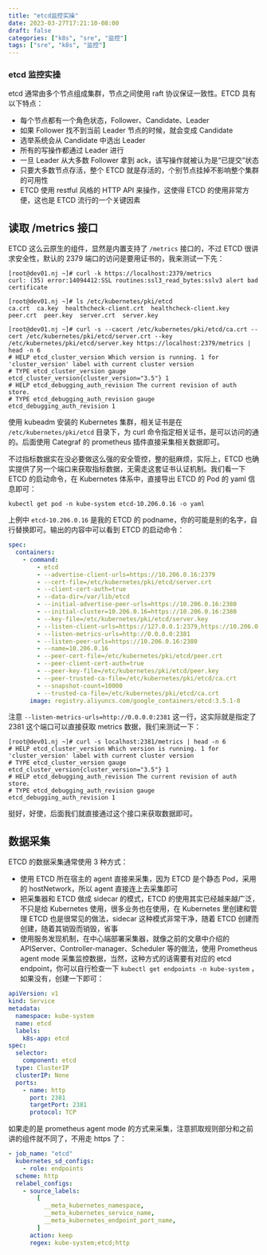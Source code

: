 ```yaml
---
title: "etcd监控实操"
date: 2023-03-27T17:21:10-08:00
draft: false
categories: ["k8s", "sre", "监控"]
tags: ["sre", "k8s", "监控"]
---
```


### etcd 监控实操

etcd 通常由多个节点组成集群，节点之间使用 raft 协议保证一致性。ETCD 具有以下特点：

- 每个节点都有一个角色状态，Follower、Candidate、Leader
- 如果 Follower 找不到当前 Leader 节点的时候，就会变成 Candidate
- 选举系统会从 Candidate 中选出 Leader
- 所有的写操作都通过 Leader 进行
- 一旦 Leader 从大多数 Follower 拿到 ack，该写操作就被认为是“已提交”状态
- 只要大多数节点存活，整个 ETCD 就是存活的，个别节点挂掉不影响整个集群的可用性
- ETCD 使用 restful 风格的 HTTP API 来操作，这使得 ETCD 的使用非常方便，这也是 ETCD 流行的一个关键因素

## 读取 /metrics 接口

ETCD 这么云原生的组件，显然是内置支持了 `/metrics` 接口的，不过 ETCD 很讲求安全性，默认的 2379 端口的访问是要用证书的，我来测试一下先：

```Shell
[root@dev01.nj ~]# curl -k https://localhost:2379/metrics
curl: (35) error:14094412:SSL routines:ssl3_read_bytes:sslv3 alert bad certificate

[root@dev01.nj ~]# ls /etc/kubernetes/pki/etcd
ca.crt  ca.key  healthcheck-client.crt  healthcheck-client.key  peer.crt  peer.key  server.crt  server.key

[root@dev01.nj ~]# curl -s --cacert /etc/kubernetes/pki/etcd/ca.crt --cert /etc/kubernetes/pki/etcd/server.crt --key /etc/kubernetes/pki/etcd/server.key https://localhost:2379/metrics | head -n 6
# HELP etcd_cluster_version Which version is running. 1 for 'cluster_version' label with current cluster version
# TYPE etcd_cluster_version gauge
etcd_cluster_version{cluster_version="3.5"} 1
# HELP etcd_debugging_auth_revision The current revision of auth store.
# TYPE etcd_debugging_auth_revision gauge
etcd_debugging_auth_revision 1
```

使用 kubeadm 安装的 Kubernetes 集群，相关证书是在 `/etc/kubernetes/pki/etcd` 目录下，为 curl 命令指定相关证书，是可以访问的通的。后面使用 Categraf 的 prometheus 插件直接采集相关数据即可。

不过指标数据实在没必要做这么强的安全管控，整的挺麻烦，实际上，ETCD 也确实提供了另一个端口来获取指标数据，无需走这套证书认证机制。我们看一下 ETCD 的启动命令，在 Kubernetes 体系中，直接导出 ETCD 的 Pod 的 yaml 信息即可：

```shell
kubectl get pod -n kube-system etcd-10.206.0.16 -o yaml
```

上例中 `etcd-10.206.0.16` 是我的 ETCD 的 podname，你的可能是别的名字，自行替换即可。输出的内容中可以看到 ETCD 的启动命令：

```yaml
spec:
  containers:
    - command:
        - etcd
        - --advertise-client-urls=https://10.206.0.16:2379
        - --cert-file=/etc/kubernetes/pki/etcd/server.crt
        - --client-cert-auth=true
        - --data-dir=/var/lib/etcd
        - --initial-advertise-peer-urls=https://10.206.0.16:2380
        - --initial-cluster=10.206.0.16=https://10.206.0.16:2380
        - --key-file=/etc/kubernetes/pki/etcd/server.key
        - --listen-client-urls=https://127.0.0.1:2379,https://10.206.0.16:2379
        - --listen-metrics-urls=http://0.0.0.0:2381
        - --listen-peer-urls=https://10.206.0.16:2380
        - --name=10.206.0.16
        - --peer-cert-file=/etc/kubernetes/pki/etcd/peer.crt
        - --peer-client-cert-auth=true
        - --peer-key-file=/etc/kubernetes/pki/etcd/peer.key
        - --peer-trusted-ca-file=/etc/kubernetes/pki/etcd/ca.crt
        - --snapshot-count=10000
        - --trusted-ca-file=/etc/kubernetes/pki/etcd/ca.crt
      image: registry.aliyuncs.com/google_containers/etcd:3.5.1-0
```

注意 `--listen-metrics-urls=http://0.0.0.0:2381` 这一行，这实际就是指定了 2381 这个端口可以直接获取 metrics 数据，我们来测试一下：

```shell
[root@dev01.nj ~]# curl -s localhost:2381/metrics | head -n 6
# HELP etcd_cluster_version Which version is running. 1 for 'cluster_version' label with current cluster version
# TYPE etcd_cluster_version gauge
etcd_cluster_version{cluster_version="3.5"} 1
# HELP etcd_debugging_auth_revision The current revision of auth store.
# TYPE etcd_debugging_auth_revision gauge
etcd_debugging_auth_revision 1
```

挺好，好使，后面我们就直接通过这个接口来获取数据即可。

## 数据采集

ETCD 的数据采集通常使用 3 种方式：

- 使用 ETCD 所在宿主的 agent 直接来采集，因为 ETCD 是个静态 Pod，采用的 hostNetwork，所以 agent 直接连上去采集即可
- 把采集器和 ETCD 做成 sidecar 的模式，ETCD 的使用其实已经越来越广泛，不只是给 Kubernetes 使用，很多业务也在使用，在 Kubernetes 里创建和管理 ETCD 也是很常见的做法，sidecar 这种模式非常干净，随着 ETCD 创建而创建，随着其销毁而销毁，省事
- 使用服务发现机制，在中心端部署采集器，就像之前的文章中介绍的 APIServer、Controller-manager、Scheduler 等的做法，使用 Prometheus agent mode 采集监控数据，当然，这种方式的话需要有对应的 etcd endpoint，你可以自行检查一下 `kubectl get endpoints -n kube-system` ，如果没有，创建一下即可：

```yaml
apiVersion: v1
kind: Service
metadata:
  namespace: kube-system
  name: etcd
  labels:
    k8s-app: etcd
spec:
  selector:
    component: etcd
  type: ClusterIP
  clusterIP: None
  ports:
    - name: http
      port: 2381
      targetPort: 2381
      protocol: TCP
```

如果走的是 prometheus agent mode 的方式来采集，注意抓取规则部分和之前讲的组件就不同了，不用走 https 了：

```yaml
- job_name: "etcd"
  kubernetes_sd_configs:
    - role: endpoints
  scheme: http
  relabel_configs:
    - source_labels:
        [
          __meta_kubernetes_namespace,
          __meta_kubernetes_service_name,
          __meta_kubernetes_endpoint_port_name,
        ]
      action: keep
      regex: kube-system;etcd;http
```
